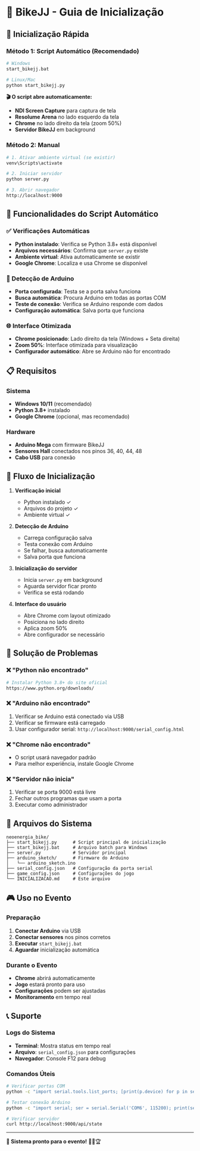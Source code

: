 # 🚴 BikeJJ - Guia de Inicialização

## 🚀 Inicialização Rápida

### Método 1: Script Automático (Recomendado)
```bash
# Windows
start_bikejj.bat

# Linux/Mac
python start_bikejj.py
```

**🎬 O script abre automaticamente:**
- **NDI Screen Capture** para captura de tela
- **Resolume Arena** no lado esquerdo da tela
- **Chrome** no lado direito da tela (zoom 50%)
- **Servidor BikeJJ** em background

### Método 2: Manual
```bash
# 1. Ativar ambiente virtual (se existir)
venv\Scripts\activate

# 2. Iniciar servidor
python server.py

# 3. Abrir navegador
http://localhost:9000
```

## 🔧 Funcionalidades do Script Automático

### ✅ Verificações Automáticas
- **Python instalado**: Verifica se Python 3.8+ está disponível
- **Arquivos necessários**: Confirma que `server.py` existe
- **Ambiente virtual**: Ativa automaticamente se existir
- **Google Chrome**: Localiza e usa Chrome se disponível

### 🔌 Detecção de Arduino
- **Porta configurada**: Testa se a porta salva funciona
- **Busca automática**: Procura Arduino em todas as portas COM
- **Teste de conexão**: Verifica se Arduino responde com dados
- **Configuração automática**: Salva porta que funciona

### 🌐 Interface Otimizada
- **Chrome posicionado**: Lado direito da tela (Windows + Seta direita)
- **Zoom 50%**: Interface otimizada para visualização
- **Configurador automático**: Abre se Arduino não for encontrado

## 📋 Requisitos

### Sistema
- **Windows 10/11** (recomendado)
- **Python 3.8+** instalado
- **Google Chrome** (opcional, mas recomendado)

### Hardware
- **Arduino Mega** com firmware BikeJJ
- **Sensores Hall** conectados nos pinos 36, 40, 44, 48
- **Cabo USB** para conexão

## 🎯 Fluxo de Inicialização

1. **Verificação inicial**
   - Python instalado ✓
   - Arquivos do projeto ✓
   - Ambiente virtual ✓

2. **Detecção de Arduino**
   - Carrega configuração salva
   - Testa conexão com Arduino
   - Se falhar, busca automaticamente
   - Salva porta que funciona

3. **Inicialização do servidor**
   - Inicia `server.py` em background
   - Aguarda servidor ficar pronto
   - Verifica se está rodando

4. **Interface do usuário**
   - Abre Chrome com layout otimizado
   - Posiciona no lado direito
   - Aplica zoom 50%
   - Abre configurador se necessário

## 🔧 Solução de Problemas

### ❌ "Python não encontrado"
```bash
# Instalar Python 3.8+ do site oficial
https://www.python.org/downloads/
```

### ❌ "Arduino não encontrado"
1. Verificar se Arduino está conectado via USB
2. Verificar se firmware está carregado
3. Usar configurador serial: `http://localhost:9000/serial_config.html`

### ❌ "Chrome não encontrado"
- O script usará navegador padrão
- Para melhor experiência, instale Google Chrome

### ❌ "Servidor não inicia"
1. Verificar se porta 9000 está livre
2. Fechar outros programas que usam a porta
3. Executar como administrador

## 📁 Arquivos do Sistema

```
neoenergia_bike/
├── start_bikejj.py      # Script principal de inicialização
├── start_bikejj.bat     # Arquivo batch para Windows
├── server.py            # Servidor principal
├── arduino_sketch/      # Firmware do Arduino
│   └── arduino_sketch.ino
├── serial_config.json   # Configuração da porta serial
├── game_config.json     # Configurações do jogo
└── INICIALIZACAO.md     # Este arquivo
```

## 🎮 Uso no Evento

### Preparação
1. **Conectar Arduino** via USB
2. **Conectar sensores** nos pinos corretos
3. **Executar** `start_bikejj.bat`
4. **Aguardar** inicialização automática

### Durante o Evento
- **Chrome** abrirá automaticamente
- **Jogo** estará pronto para uso
- **Configurações** podem ser ajustadas
- **Monitoramento** em tempo real

## 📞 Suporte

### Logs do Sistema
- **Terminal**: Mostra status em tempo real
- **Arquivo**: `serial_config.json` para configurações
- **Navegador**: Console F12 para debug

### Comandos Úteis
```bash
# Verificar portas COM
python -c "import serial.tools.list_ports; [print(p.device) for p in serial.tools.list_ports.comports()]"

# Testar conexão Arduino
python -c "import serial; ser = serial.Serial('COM6', 115200); print(ser.readline().decode())"

# Verificar servidor
curl http://localhost:9000/api/state
```

---

**🎯 Sistema pronto para o evento!** 🚴‍♂️🏆
